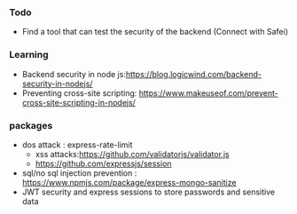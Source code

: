 ### Todo

- Find a tool that can test the security of the backend (Connect with Safei)

### Learning

- Backend security in node js:<https://blog.logicwind.com/backend-security-in-nodejs/>
- Preventing cross-site scripting:
  <https://www.makeuseof.com/prevent-cross-site-scripting-in-nodejs/>

### packages

- dos attack : express-rate-limit
  - xss attacks:<https://github.com/validatorjs/validator.js>
  - <https://github.com/expressjs/session>
- sql/no sql injection prevention :
  <https://www.npmjs.com/package/express-mongo-sanitize>
- JWT security and express sessions to store passwords and sensitive data
